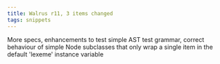 ```yaml
---
title: Walrus r11, 3 items changed
tags: snippets
---
```


More specs, enhancements to test simple AST test grammar, correct behaviour of simple Node subclasses that only wrap a single item in the default 'lexeme' instance variable
